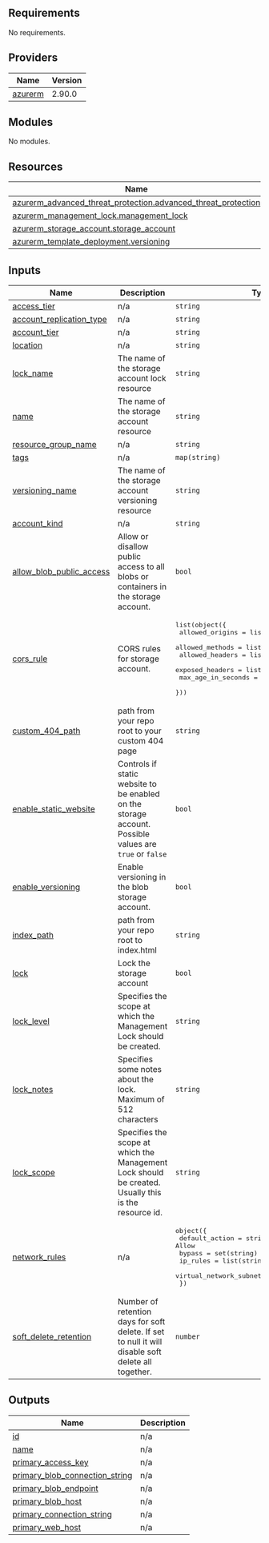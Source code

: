 
<!-- BEGINNING OF PRE-COMMIT-TERRAFORM DOCS HOOK -->
## Requirements

No requirements.

## Providers

| Name | Version |
|------|---------|
| <a name="provider_azurerm"></a> [azurerm](#provider\_azurerm) | 2.90.0 |

## Modules

No modules.

## Resources

| Name | Type |
|------|------|
| [azurerm_advanced_threat_protection.advanced_threat_protection](https://registry.terraform.io/providers/hashicorp/azurerm/latest/docs/resources/advanced_threat_protection) | resource |
| [azurerm_management_lock.management_lock](https://registry.terraform.io/providers/hashicorp/azurerm/latest/docs/resources/management_lock) | resource |
| [azurerm_storage_account.storage_account](https://registry.terraform.io/providers/hashicorp/azurerm/latest/docs/resources/storage_account) | resource |
| [azurerm_template_deployment.versioning](https://registry.terraform.io/providers/hashicorp/azurerm/latest/docs/resources/template_deployment) | resource |

## Inputs

| Name | Description | Type | Default | Required |
|------|-------------|------|---------|:--------:|
| <a name="input_access_tier"></a> [access\_tier](#input\_access\_tier) | n/a | `string` | n/a | yes |
| <a name="input_account_replication_type"></a> [account\_replication\_type](#input\_account\_replication\_type) | n/a | `string` | n/a | yes |
| <a name="input_account_tier"></a> [account\_tier](#input\_account\_tier) | n/a | `string` | n/a | yes |
| <a name="input_location"></a> [location](#input\_location) | n/a | `string` | n/a | yes |
| <a name="input_lock_name"></a> [lock\_name](#input\_lock\_name) | The name of the storage account lock resource | `string` | n/a | yes |
| <a name="input_name"></a> [name](#input\_name) | The name of the storage account resource | `string` | n/a | yes |
| <a name="input_resource_group_name"></a> [resource\_group\_name](#input\_resource\_group\_name) | n/a | `string` | n/a | yes |
| <a name="input_tags"></a> [tags](#input\_tags) | n/a | `map(string)` | n/a | yes |
| <a name="input_versioning_name"></a> [versioning\_name](#input\_versioning\_name) | The name of the storage account versioning resource | `string` | n/a | yes |
| <a name="input_account_kind"></a> [account\_kind](#input\_account\_kind) | n/a | `string` | `"StorageV2"` | no |
| <a name="input_allow_blob_public_access"></a> [allow\_blob\_public\_access](#input\_allow\_blob\_public\_access) | Allow or disallow public access to all blobs or containers in the storage account. | `bool` | `false` | no |
| <a name="input_cors_rule"></a> [cors\_rule](#input\_cors\_rule) | CORS rules for storage account. | <pre>list(object({<br>    allowed_origins    = list(string)<br>    allowed_methods    = list(string)<br>    allowed_headers    = list(string)<br>    exposed_headers    = list(string)<br>    max_age_in_seconds = number<br>  }))</pre> | `[]` | no |
| <a name="input_custom_404_path"></a> [custom\_404\_path](#input\_custom\_404\_path) | path from your repo root to your custom 404 page | `string` | `"index.html"` | no |
| <a name="input_enable_static_website"></a> [enable\_static\_website](#input\_enable\_static\_website) | Controls if static website to be enabled on the storage account. Possible values are `true` or `false` | `bool` | `false` | no |
| <a name="input_enable_versioning"></a> [enable\_versioning](#input\_enable\_versioning) | Enable versioning in the blob storage account. | `bool` | `true` | no |
| <a name="input_index_path"></a> [index\_path](#input\_index\_path) | path from your repo root to index.html | `string` | `"index.html"` | no |
| <a name="input_lock"></a> [lock](#input\_lock) | Lock the storage account | `bool` | `false` | no |
| <a name="input_lock_level"></a> [lock\_level](#input\_lock\_level) | Specifies the scope at which the Management Lock should be created. | `string` | `"CanNotDelete"` | no |
| <a name="input_lock_notes"></a> [lock\_notes](#input\_lock\_notes) | Specifies some notes about the lock. Maximum of 512 characters | `string` | `null` | no |
| <a name="input_lock_scope"></a> [lock\_scope](#input\_lock\_scope) | Specifies the scope at which the Management Lock should be created. Usually this is the resource id. | `string` | `null` | no |
| <a name="input_network_rules"></a> [network\_rules](#input\_network\_rules) | n/a | <pre>object({<br>    default_action             = string # Valid option Deny Allow<br>    bypass                     = set(string)<br>    ip_rules                   = list(string)<br>    virtual_network_subnet_ids = list(string)<br>  })</pre> | `null` | no |
| <a name="input_soft_delete_retention"></a> [soft\_delete\_retention](#input\_soft\_delete\_retention) | Number of retention days for soft delete. If set to null it will disable soft delete all together. | `number` | `null` | no |

## Outputs

| Name | Description |
|------|-------------|
| <a name="output_id"></a> [id](#output\_id) | n/a |
| <a name="output_name"></a> [name](#output\_name) | n/a |
| <a name="output_primary_access_key"></a> [primary\_access\_key](#output\_primary\_access\_key) | n/a |
| <a name="output_primary_blob_connection_string"></a> [primary\_blob\_connection\_string](#output\_primary\_blob\_connection\_string) | n/a |
| <a name="output_primary_blob_endpoint"></a> [primary\_blob\_endpoint](#output\_primary\_blob\_endpoint) | n/a |
| <a name="output_primary_blob_host"></a> [primary\_blob\_host](#output\_primary\_blob\_host) | n/a |
| <a name="output_primary_connection_string"></a> [primary\_connection\_string](#output\_primary\_connection\_string) | n/a |
| <a name="output_primary_web_host"></a> [primary\_web\_host](#output\_primary\_web\_host) | n/a |
<!-- END OF PRE-COMMIT-TERRAFORM DOCS HOOK -->
